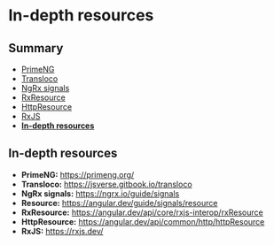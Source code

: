 # In-depth resources

<!-- .slide: class="page-title" -->



## Summary

<!-- .slide: class="toc" -->

- [PrimeNG](#/1)
- [Transloco](#/2)
- [NgRx signals](#/3)
- [RxResource](#/4)
- [HttpResource](#/5)
- [RxJS](#/6)
- **[In-depth resources](#/7)**



## In-depth resources

- **PrimeNG:** https://primeng.org/
- **Transloco:** https://jsverse.gitbook.io/transloco
- **NgRx signals:** https://ngrx.io/guide/signals
- **Resource:** https://angular.dev/guide/signals/resource
- **RxResource:** https://angular.dev/api/core/rxjs-interop/rxResource
- **HttpResource:** https://angular.dev/api/common/http/httpResource
- **RxJS:** https://rxjs.dev/

